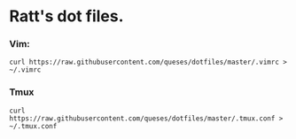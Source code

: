 # Ratt's dot files.

### Vim:
`curl https://raw.githubusercontent.com/queses/dotfiles/master/.vimrc > ~/.vimrc`

### Tmux
`curl https://raw.githubusercontent.com/queses/dotfiles/master/.tmux.conf > ~/.tmux.conf`